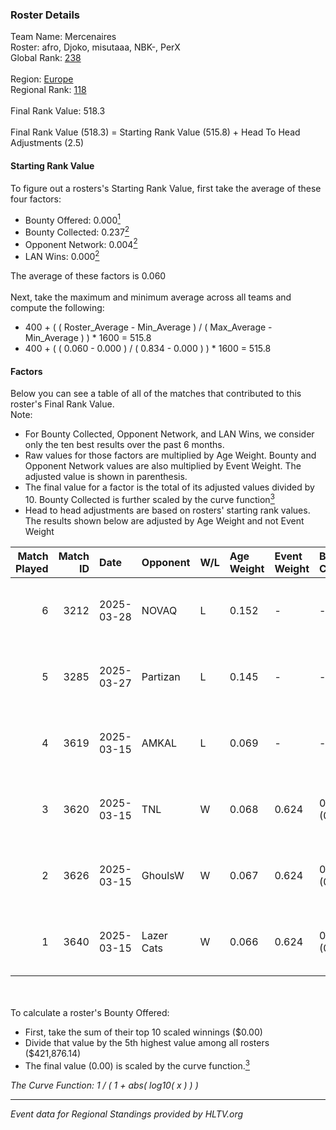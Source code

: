 ### Roster Details<br />
Team Name: Mercenaires<br />
Roster: afro, Djoko, misutaaa, NBK-, PerX<br />
Global Rank: [238](../../standings_global_2025_09_01.md)<br />
<br />
Region: [Europe]( ../../standings_europe_2025_09_01.md)<br />
Regional Rank: [118]( ../../standings_europe_2025_09_01.md)<br />
<br />
Final Rank Value:  518.3<br />
<br />
Final Rank Value (518.3) = Starting Rank Value (515.8) + Head To Head Adjustments (2.5)<br />

#### Starting Rank Value<br />
To figure out a rosters's Starting Rank Value, first take the average of these four factors:<br />
- Bounty Offered: 0.000[<sup>1</sup>](#table2)
- Bounty Collected: 0.237[<sup>2</sup>](#table1)
- Opponent Network: 0.004[<sup>2</sup>](#table1)
- LAN Wins: 0.000[<sup>2</sup>](#table1)

The average of these factors is 0.060<br />
<br />
Next, take the maximum and minimum average across all teams and compute the following:<br />
- 400 + ( ( Roster_Average - Min_Average ) / ( Max_Average - Min_Average ) ) * 1600 = 515.8
- 400 + ( ( 0.060 - 0.000 ) / ( 0.834 - 0.000 ) ) * 1600 = 515.8


#### Factors<br />
Below you can see a table of all of the matches that contributed to this roster's Final Rank Value.<br />
Note:<br />

- For Bounty Collected, Opponent Network, and LAN Wins, we consider only the ten best results over the past 6 months.
- Raw values for those factors are multiplied by Age Weight. Bounty and Opponent Network values are also multiplied by Event Weight. The adjusted value is shown in parenthesis.
- The final value for a factor is the total of its adjusted values divided by 10. Bounty Collected is further scaled by the curve function[<sup>3</sup>](#curveFunction)
- Head to head adjustments are based on rosters' starting rank values. The results shown below are adjusted by Age Weight and not Event Weight
<span id="table1"></span><br />


| Match Played | Match ID | Date       | Opponent   | W/L | Age Weight | Event Weight | Bounty Collected | Opponent Network | LAN Wins  | H2H Adj. | Roster                            |
| -: | -: | :- | :- | :- | :- | :- | :- | :- | :- | -: | :- |
|            6 |     3212 | 2025-03-28 | NOVAQ      | L   | 0.152      | -            | -                | -                | -         |    -0.45 | afro, Djoko, misutaaa, NBK-, PerX |
|            5 |     3285 | 2025-03-27 | Partizan   | L   | 0.145      | -            | -                | -                | -         |    -0.33 | afro, Djoko, misutaaa, NBK-, PerX |
|            4 |     3619 | 2025-03-15 | AMKAL      | L   | 0.069      | -            | -                | -                | -         |    -0.47 | afro, Djoko, misutaaa, NBK-, PerX |
|            3 |     3620 | 2025-03-15 | TNL        | W   | 0.068      | 0.624        | 0.142 (0.006)    | 1.000 (0.043)    | 0 (0.000) |     2.08 | afro, Djoko, misutaaa, NBK-, PerX |
|            2 |     3626 | 2025-03-15 | GhoulsW    | W   | 0.067      | 0.624        | 0.000 (0.000)    | 0.016 (0.001)    | 0 (0.000) |     0.96 | afro, Djoko, misutaaa, NBK-, PerX |
|            1 |     3640 | 2025-03-15 | Lazer Cats | W   | 0.066      | 0.624        | 0.000 (0.000)    | 0.006 (0.000)    | 0 (0.000) |     0.72 | afro, Djoko, misutaaa, NBK-, PerX |

<br />
<span id="table2"></span><br />
To calculate a roster's Bounty Offered:<br />

- First, take the sum of their top 10 scaled winnings ($0.00)
- Divide that value by the 5th highest value among all rosters ($421,876.14)
- The final value (0.00) is scaled by the curve function.[<sup>3</sup>](#curveFunction)

<span id="curveFunction"></span>_The Curve Function: 1 / ( 1 + abs( log10( x ) ) )_<br />

---
_Event data for Regional Standings provided by HLTV.org_<br />
